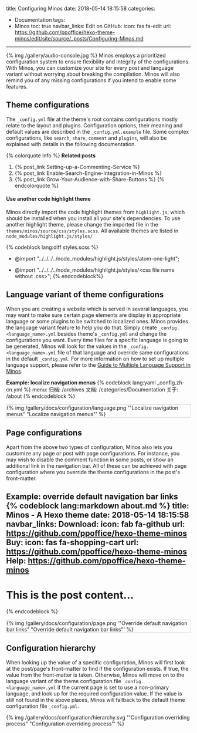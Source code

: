 title: Configuring Minos
date: 2018-05-14 18:15:58
categories:
- Documentation
tags:
- Minos
toc: true
navbar_links:
  Edit on GitHub:
    icon: fas fa-edit
    url: https://github.com/ppoffice/hexo-theme-minos/edit/site/source/_posts/Configuring-Minos.md
---
{% img /gallery/audio-console.jpg %}
Minos employs a prioritized configuration system to ensure flexibility and integrity of the configurations. With Minos, you can customize your site for every post and language variant without worrying about breaking the compilation. Minos will also remind you of any missing configurations if you intend to enable some features.

<!-- more -->

## Theme configurations

The `_config.yml` file at the theme's root contains configurations mostly relate to the layout and plugins. Configuration options, their meaning and default values are described in the `_config.yml.example` file. Some complex configurations, like `search`, `share`, `comment` and `plugins`, will also be explained with details in the following documentation.

{% colorquote info %}
<b>Related posts</b><br>
1. {% post_link Setting-up-a-Commenting-Service %}<br>
2. {% post_link Enable-Search-Engine-Integration-in-Minos %}<br>
3. {% post_link Grow-Your-Audience-with-Share-Buttons %}
{% endcolorquote %}

#### Use another code highlight theme

Minos directly import the code highlight themes from `highlight.js`, which should be installed when you install all your site's dependencies. To use another highlight theme, please change the imported file in the `themes/minos/source/css/styles.scss`. All available themes are listed in `node_modules/highlight.js/styles/`

{% codeblock lang:diff styles.scss %}
- @import "../../../../node_modules/highlight.js/styles/atom-one-light";
+ @import "../../../../node_modules/highlight.js/styles/<css file name without .css>";
{% endcodeblock%}

## Language variant of theme configurations

When you are creating a website which is served in several languages, you may want to make sure certain page elements are display in appropriate language or some plugins to be switched to localized ones. Minos provides the language variant feature to help you do that. Simply create `_config.<language_name>.yml` besides theme's `_config.yml` and change the configurations you want. Every time files for a specific language is going to be generated, Minos will look for the values in the `_config.<language_name>.yml` file of that language and override same configurations in the default `_config.yml`. For more information on how to set up multiple language support, please refer to the [Guide to Multiple Language Support in Minos](/).

**Example: localize navigation menus**
{% codeblock lang:yaml _config.zh-cn.yml %}
menu:
  归档: /archives
  文档: /categories/Documentation
  关于: /about
{% endcodeblock %}
<div style="border:1px solid #ccc">
{% img /gallery/docs/configuration/language.png '"Localize navigation menus" "Localize navigation menus"' %}
</div>

## Page configurations

Apart from the above two types of configuration, Minos also lets you customize any page or post with page configurations. For instance, you may wish to disable the comment function in some posts, or show an additional link in the navigation bar. All of these can be achieved with page configuration where you override the theme configurations in the post's front-matter.

**Example: override default navigation bar links**
{% codeblock lang:markdown about.md %}
title: Minos - A Hexo theme
date: 2018-05-14 18:15:58
navbar_links:
  Download:
    icon: fab fa-github
    url: https://github.com/ppoffice/hexo-theme-minos
  Buy:
    icon: fas fa-shopping-cart
    url: https://github.com/ppoffice/hexo-theme-minos
  Help: https://github.com/ppoffice/hexo-theme-minos
---
# This is the post content...
{% endcodeblock %}
<div style="border:1px solid #ccc">
{% img /gallery/docs/configuration/page.png '"Override default navigation bar links" "Override default navigation bar links"' %}
</div>

## Configuration hierarchy

When looking up the value of a specific configuration, Minos will first look at the post/page's front-matter to find if the configuration exists. If true, the value from the front-matter is taken. Otherwise, Minos will move on to the language variant of the theme configuration file `_config.<language_name>.yml` if the current page is set to use a non-primary language, and look up for the required configuration value. If the value is still not found in the above places, Minos will fallback to the default theme configuration file `_config.yml`.

{% img /gallery/docs/configuration/hierarchy.svg '"Configuration overriding process" "Configuration overriding process"' %}